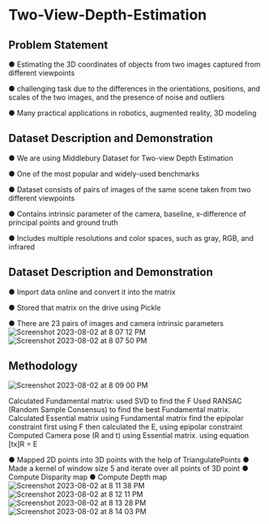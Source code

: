 # Two-View-Depth-Estimation
## Problem Statement
● Estimating the 3D coordinates of objects from two images captured
from different viewpoints

● challenging task due to the differences in the orientations,
positions, and scales of the two images, and the presence of noise and
outliers

● Many practical applications in robotics, augmented reality, 3D
modeling

## Dataset Description and Demonstration
● We are using Middlebury Dataset for Two-view Depth Estimation

● One of the most popular and widely-used benchmarks

● Dataset consists of pairs of images of the same scene taken from two different
viewpoints

● Contains intrinsic parameter of the camera, baseline, x-difference of principal points
and ground truth

● Includes multiple resolutions and color spaces, such as gray, RGB, and infrared

## Dataset Description and Demonstration
● Import data online and convert it into the matrix

● Stored that matrix on the drive using Pickle

● There are 23 pairs of images and camera intrinsic parameters
![Screenshot 2023-08-02 at 8 07 12 PM](https://github.com/rohit-vishwas/Two-View-Depth-Estimation/assets/57809391/5be90787-f9a8-405c-af8f-2a4310f1ec53)
![Screenshot 2023-08-02 at 8 07 50 PM](https://github.com/rohit-vishwas/Two-View-Depth-Estimation/assets/57809391/30f57868-8ac9-4351-8688-df29beea00c7)

## Methodology
![Screenshot 2023-08-02 at 8 09 00 PM](https://github.com/rohit-vishwas/Two-View-Depth-Estimation/assets/57809391/07efd090-912c-4dce-a24e-c4f812e1e513)


Calculated Fundamental matrix: used SVD to find the F
Used RANSAC (Random Sample Consensus) to find the best Fundamental matrix.
Calculated Essential matrix using Fundamental matrix find the epipolar constraint first using F
then calculated the E, using epipolar constraint
Computed Camera pose (R and t) using Essential matrix. using equation [tx]R = E

● Mapped 2D points into 3D points with the help of TriangulatePoints
● Made a kernel of window size 5 and iterate over all points of 3D point
● Compute Disparity map
● Compute Depth map
![Screenshot 2023-08-02 at 8 11 38 PM](https://github.com/rohit-vishwas/Two-View-Depth-Estimation/assets/57809391/42d33e5c-95bb-4eb3-b7bb-c46876091592)
![Screenshot 2023-08-02 at 8 12 11 PM](https://github.com/rohit-vishwas/Two-View-Depth-Estimation/assets/57809391/c355092c-bc7e-4ffe-9e76-e08d0acdfb80)
![Screenshot 2023-08-02 at 8 13 28 PM](https://github.com/rohit-vishwas/Two-View-Depth-Estimation/assets/57809391/6189dd28-3a4e-4ae4-a297-bbd31bbb328e)
![Screenshot 2023-08-02 at 8 14 03 PM](https://github.com/rohit-vishwas/Two-View-Depth-Estimation/assets/57809391/accf716c-ca4d-4647-82c9-bb43fd66bb0a)


